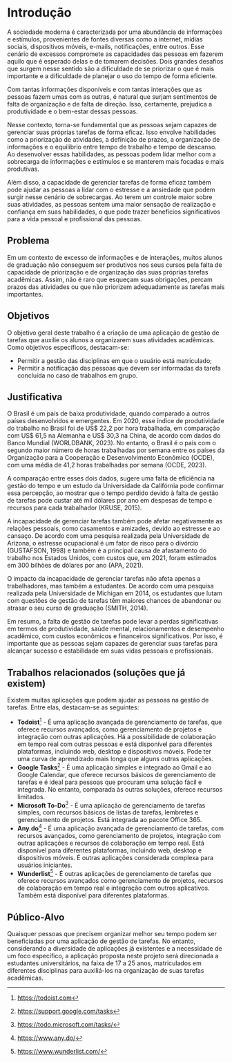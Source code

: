 # Introdução

A sociedade moderna é caracterizada por uma abundância de informações e estímulos, provenientes de fontes diversas como a internet, mídias sociais, dispositivos móveis, e-mails, notificações, entre outros. Esse cenário de excessos compromete as capacidades das pessoas em fazerem aquilo que é esperado delas e de tomarem decisões. Dois grandes desafios que surgem nesse sentido são a dificuldade de se priorizar o que é mais importante e a dificuldade de planejar o uso do tempo de forma eficiente.

Com tantas informações disponíveis e com tantas interações que as pessoas fazem umas com as outras, é natural que surjam sentimentos de falta de organização e de falta de direção. Isso, certamente, prejudica a produtividade e o bem-estar dessas pessoas.

Nesse contexto, torna-se fundamental que as pessoas sejam capazes de gerenciar suas próprias tarefas de forma eficaz. Isso envolve habilidades como a priorização de atividades, a definição de prazos, a organização de informações e o equilíbrio entre tempo de trabalho e tempo de descanso. Ao desenvolver essas habilidades, as pessoas podem lidar melhor com a sobrecarga de informações e estímulos e se manterem mais focadas e mais produtivas.

Além disso, a capacidade de gerenciar tarefas de forma eficaz também pode ajudar as pessoas a lidar com o estresse e a ansiedade que podem surgir nesse cenário de sobrecargas. Ao terem um controle maior sobre suas atividades, as pessoas sentem uma maior sensação de realização e confiança em suas habilidades, o que pode trazer benefícios significativos para a vida pessoal e profissional das pessoas.

## Problema

Em um contexto de excesso de informações e de interações, muitos alunos de graduação não conseguem ser produtivos nos seus cursos pela falta de capacidade de priorização e de organização das suas próprias tarefas acadêmicas. Assim, não é raro que esqueçam suas obrigações, percam prazos das atividades ou que não priorizem adequadamente as tarefas mais importantes.

## Objetivos

O objetivo geral deste trabalho é a criação de uma aplicação de gestão de tarefas que auxilie os alunos a organizarem suas atividades acadêmicas.
Como objetivos específicos, destacam-se:

- Permitir a gestão das disciplinas em que o usuário está matriculado;
-	Permitir a notificação das pessoas que devem ser informadas da tarefa concluída no caso de trabalhos em grupo.


## Justificativa

O Brasil é um país de baixa produtividade, quando comparado a outros países desenvolvidos e emergentes. Em 2020, esse índice de produtividade do trabalho no Brasil foi de US$ 22,2 por hora trabalhada, em comparação com US$ 61,5 na Alemanha e US$ 30,3 na China, de acordo com dados do Banco Mundial (WORLDBANK, 2023). No entanto, o Brasil é o país com o segundo maior número de horas trabalhadas por semana entre os países da Organização para a Cooperação e Desenvolvimento Econômico (OCDE), com uma média de 41,2 horas trabalhadas por semana (OCDE, 2023). 

A comparação entre esses dois dados, sugere uma falta de eficiência na gestão do tempo e um estudo da Universidade da Califórnia pode confirmar essa percepção, ao mostrar que o tempo perdido devido à falta de gestão de tarefas pode custar até mil dólares por ano em despesas de tempo e recursos para cada trabalhador (KRUSE, 2015).

A incapacidade de gerenciar tarefas também pode afetar negativamente as relações pessoais, como casamentos e amizades, devido ao estresse e ao cansaço. De acordo com uma pesquisa realizada pela Universidade de Arizona, o estresse ocupacional é um fator de risco para o divórcio (GUSTAFSON, 1998) e também é a principal causa de afastamento do trabalho nos Estados Unidos, com custos que, em 2021, foram estimados em 300 bilhões de dólares por ano (APA, 2021). 

O impacto da incapacidade de gerenciar tarefas não afeta apenas a trabalhadores, mas também a estudantes. De acordo com uma pesquisa realizada pela Universidade de Michigan em 2014, os estudantes que lutam com questões de gestão de tarefas têm maiores chances de abandonar ou atrasar o seu curso de graduação (SMITH, 2014).

Em resumo, a falta de gestão de tarefas pode levar a perdas significativas em termos de produtividade, saúde mental, relacionamentos e desempenho acadêmico, com custos econômicos e financeiros significativos. Por isso, é importante que as pessoas sejam capazes de gerenciar suas tarefas para alcançar sucesso e estabilidade em suas vidas pessoais e profissionais.

## Trabalhos relacionados (soluções que já existem) 

Existem muitas aplicações que podem ajudar as pessoas na gestão de tarefas. Entre elas, destacam-se as seguintes:

-	**Todoist**[^1] - É uma aplicação avançada de gerenciamento de tarefas, que oferece recursos avançados, como gerenciamento de projetos e integração com outras aplicações. Há a possibilidade de colaboração em tempo real com outras pessoas e está disponível para diferentes plataformas, incluindo web, desktop e dispositivos móveis. Pode ter uma curva de aprendizado mais longa que alguns outras aplicações.
-	**Google Tasks**[^2] - É uma aplicação simples e integrado ao Gmail e ao Google Calendar, que oferece recursos básicos de gerenciamento de tarefas e é ideal para pessoas que procuram uma solução fácil e integrada. No entanto, comparada às outras soluções, oferece recursos limitados.
-	**Microsoft To-Do**[^3] - É uma aplicação de gerenciamento de tarefas simples, com recursos básicos de listas de tarefas, lembretes e gerenciamento de projetos. Está integrada ao pacote Office 365.
-	**Any.do**[^4] - É uma aplicação avançada de gerenciamento de tarefas, com recursos avançados, como gerenciamento de projetos, integração com outras aplicações e recursos de colaboração em tempo real. Está disponível para diferentes plataformas, incluindo web, desktop e dispositivos móveis. É outras aplicações considerada complexa para usuários iniciantes.
-	**Wunderlist**[^5] - É outras aplicações de gerenciamento de tarefas que oferece recursos avançados como gerenciamento de projetos, recursos de colaboração em tempo real e integração com outros aplicativos. Também está disponível para diferentes plataformas.

[^1]: https://todoist.com 
[^2]: https://support.google.com/tasks 
[^3]: https://todo.microsoft.com/tasks/ 
[^4]: https://www.any.do/ 
[^5]: https://www.wunderlist.com/ 

## Público-Alvo

Quaisquer pessoas que precisem organizar melhor seu tempo podem ser beneficiadas por uma aplicação de gestão de tarefas. No entanto, considerando a diversidade de aplicações já existentes e a necessidade de um foco específico, a aplicação proposta neste projeto será direcionada a estudantes universitários, na faixa de 17 a 25 anos, matriculados em diferentes disciplinas para auxiliá-los na organização de suas tarefas acadêmicas.
